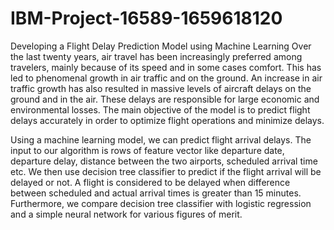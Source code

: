# IBM-Project-16589-1659618120
Developing a Flight Delay Prediction Model using Machine Learning
Over the last twenty years, air travel has been increasingly preferred among travelers, mainly because of its speed and in some cases comfort. This has led to phenomenal growth in air traffic and on the ground. An increase in air traffic growth has also resulted in massive levels of aircraft delays on the ground and in the air. These delays are responsible for large economic and environmental losses. The main objective of the model is to predict flight delays accurately in order to optimize flight operations and minimize delays.

Using a machine learning model, we can predict flight arrival delays. The input to our algorithm is rows of feature vector like departure date, departure delay, distance between the two airports, scheduled arrival time etc. We then use decision tree classifier to predict if the flight arrival will be delayed or not. A flight is considered to be delayed when difference between scheduled and actual arrival times is greater than 15 minutes. Furthermore, we compare decision tree classifier with logistic regression and a simple neural network for various figures of merit.
